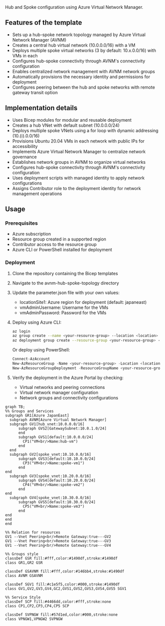 Hub and Spoke configuration using Azure Virtual Network Manager.

## Features of the template

- Sets up a hub-spoke network topology managed by Azure Virtual Network Manager (AVNM)
- Creates a central hub virtual network (10.0.0.0/16) with a VM
- Deploys multiple spoke virtual networks (3 by default: 10.x.0.0/16) with VMs in each
- Configures hub-spoke connectivity through AVNM's connectivity configuration
- Enables centralized network management with AVNM network groups
- Automatically provisions the necessary identity and permissions for deployment
- Configures peering between the hub and spoke networks with remote gateway transit option

## Implementation details

- Uses Bicep modules for modular and reusable deployment
- Creates a hub VNet with default subnet (10.0.0.0/24)
- Deploys multiple spoke VNets using a for loop with dynamic addressing (10.{i}.0.0/16)
- Provisions Ubuntu 20.04 VMs in each network with public IPs for accessibility
- Implements Azure Virtual Network Manager to centralize network governance
- Establishes network groups in AVNM to organize virtual networks
- Configures hub-spoke connectivity through AVNM's connectivity configuration
- Uses deployment scripts with managed identity to apply network configurations
- Assigns Contributor role to the deployment identity for network management operations

## Usage

### Prerequisites
- Azure subscription
- Resource group created in a supported region
- Contributor access to the resource group
- Azure CLI or PowerShell installed for deployment

### Deployment

1. Clone the repository containing the Bicep templates
2. Navigate to the avnm-hub-spoke-topology directory
3. Update the parameter.json file with your own values:
   - locationSite1: Azure region for deployment (default: japaneast)
   - vmAdminUsername: Username for the VMs
   - vmAdminPassword: Password for the VMs

4. Deploy using Azure CLI:
   ```bash
   az login
   az group create --name <your-resource-group> --location <location>
   az deployment group create --resource-group <your-resource-group> --template-file main.bicep --parameters parameter.json
   ```

   Or deploy using PowerShell:
   ```powershell
   Connect-AzAccount
   New-AzResourceGroup -Name <your-resource-group> -Location <location>
   New-AzResourceGroupDeployment -ResourceGroupName <your-resource-group> -TemplateFile main.bicep -TemplateParameterFile parameter.json
   ```

5. Verify the deployment in the Azure Portal by checking:
   - Virtual networks and peering connections
   - Virtual network manager configuration
   - Network groups and connectivity configurations

```mermaid
graph TB;
%% Groups and Services
subgraph GR1[Azure JapanEast]
  subgraph AVNM[Azure Virtual Network Manager]
  subgraph GV1[hub_vnet:10.0.0.0/16]
      subgraph GVS2[GatewaySubnet:10.0.1.0/24]
      end
      subgraph GVS1[default:10.0.0.0/24]
        CP1("VM<br/>Name:hub-vm")
      end
  end
  subgraph GV2[spoke_vnet:10.10.0.0/16]
      subgraph GVS3[default:10.10.0.0/24]
        CP3("VM<br/>Name:spoke-vm1")
      end
end
  subgraph GV3[spoke_vnet:10.20.0.0/16]
      subgraph GVS4[default:10.20.0.0/24]
        CP4("VM<br/>Name:spoke-vm2")
      end
end
  subgraph GV4[spoke_vnet:10.30.0.0/16]
      subgraph GVS5[default:10.30.0.0/24]
        CP5("VM<br/>Name:spoke-vm3")
      end
end
end
end

%% Relation for resources
GV1 --Vnet Peering<br/>Remote Gateway:true---GV2
GV1 --Vnet Peering<br/>Remote Gateway:true---GV3
GV1 --Vnet Peering<br/>Remote Gateway:true---GV4

%% Groups style
classDef GSR fill:#fff,color:#1490df,stroke:#1490df
class GR1,GR2 GSR

classDef GSAVNM fill:#fff,color:#146bb4,stroke:#1490df
class AVNM GSAVNM

classDef SGV1 fill:#c1e5f5,color:#000,stroke:#1490df
class GV1,GV2,GV3,GV4,GC2,GVS1,GVS2,GVS3,GVS4,GVS5 SGV1
 
%% Service Style
classDef SCP fill:#4466dd,color:#fff,stroke:none
class CP1,CP2,CP3,CP4,CP5 SCP

classDef SVPNGW fill:#57d1ed,color:#000,stroke:none
class VPNGW1,VPNGW2 SVPNGW

```
